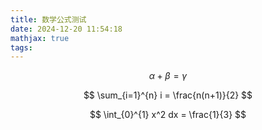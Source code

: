 ```yaml
---
title: 数学公式测试
date: 2024-12-20 11:54:18
mathjax: true
tags:
---
```


$$
\alpha + \beta = \gamma
$$

$$
\sum_{i=1}^{n} i = \frac{n(n+1)}{2}
$$

$$
\int_{0}^{1} x^2 dx = \frac{1}{3}
$$
